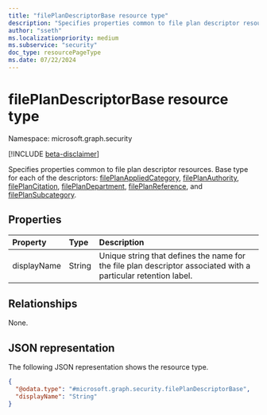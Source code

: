 ```yaml
---
title: "filePlanDescriptorBase resource type"
description: "Specifies properties common to file plan descriptor resources."
author: "sseth"
ms.localizationpriority: medium
ms.subservice: "security"
doc_type: resourcePageType
ms.date: 07/22/2024
---
```


# filePlanDescriptorBase resource type

Namespace: microsoft.graph.security

[!INCLUDE [beta-disclaimer](../../includes/beta-disclaimer.md)]

Specifies properties common to file plan descriptor resources. Base type for each of the descriptors: [filePlanAppliedCategory](security-fileplanappliedcategory.md), [filePlanAuthority](security-fileplanauthority.md), [filePlanCitation](security-fileplancitation.md), [filePlanDepartment](security-fileplandepartment.md), [filePlanReference](security-fileplanreference.md), and [filePlanSubcategory](security-fileplansubcategory.md).

## Properties
|Property|Type|Description|
|:---|:---|:---|
|displayName|String|Unique string that defines the name for the file plan descriptor associated with a particular retention label.|

## Relationships
None.

## JSON representation
The following JSON representation shows the resource type.
<!-- {
  "blockType": "resource",
  "@odata.type": "microsoft.graph.security.filePlanDescriptorBase"
}
-->
``` json
{
  "@odata.type": "#microsoft.graph.security.filePlanDescriptorBase",
  "displayName": "String"
}
```

